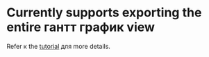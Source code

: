 # Currently supports exporting the entire гантт график view

Refer к the [tutorial](https://visactor.com/vтаблица/guide/plugin/гантт-export-imвозраст) для more details.